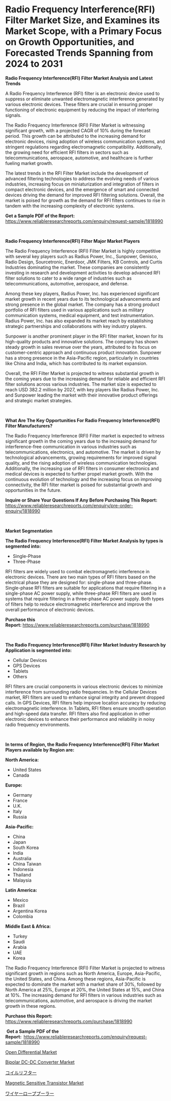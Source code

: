 <p><h1>Radio Frequency Interference(RFI) Filter Market Size, and Examines its Market Scope, with a Primary Focus on Growth Opportunities, and Forecasted Trends Spanning from 2024 to 2031</h1></p><p><strong>Radio Frequency Interference(RFI) Filter Market Analysis and Latest Trends</strong></p>
<p><p>A Radio Frequency Interference (RFI) filter is an electronic device used to suppress or eliminate unwanted electromagnetic interference generated by various electronic devices. These filters are crucial in ensuring proper functioning of electronic equipment by reducing the impact of interfering signals.</p><p>The Radio Frequency Interference (RFI) Filter Market is witnessing significant growth, with a projected CAGR of 10% during the forecast period. This growth can be attributed to the increasing demand for electronic devices, rising adoption of wireless communication systems, and stringent regulations regarding electromagnetic compatibility. Additionally, the growing need for efficient RFI filters in sectors such as telecommunications, aerospace, automotive, and healthcare is further fueling market growth.</p><p>The latest trends in the RFI Filter Market include the development of advanced filtering technologies to address the evolving needs of various industries, increasing focus on miniaturization and integration of filters in compact electronic devices, and the emergence of smart and connected devices driving the demand for improved RFI filtering solutions. Overall, the market is poised for growth as the demand for RFI filters continues to rise in tandem with the increasing complexity of electronic systems.</p></p>
<p><strong>Get a Sample PDF of the Report:&nbsp;</strong> <a href="https://www.reliableresearchreports.com/enquiry/request-sample/1818990">https://www.reliableresearchreports.com/enquiry/request-sample/1818990</a></p>
<p>&nbsp;</p>
<p><strong>Radio Frequency Interference(RFI) Filter Major Market Players</strong></p>
<p><p>The Radio Frequency Interference (RFI) Filter Market is highly competitive with several key players such as Radius Power, Inc., Sunpower, Genisco, Radio Design, Sourcetronic, Enerdoor, JMK Filters, KB Controls, and Curtis Industries dominating the market. These companies are consistently investing in research and development activities to develop advanced RFI filter solutions to cater to a wide range of industries such as telecommunications, automotive, aerospace, and defense.</p><p>Among these key players, Radius Power, Inc. has experienced significant market growth in recent years due to its technological advancements and strong presence in the global market. The company has a strong product portfolio of RFI filters used in various applications such as military communication systems, medical equipment, and test instrumentation. Radius Power, Inc. has also expanded its market reach by establishing strategic partnerships and collaborations with key industry players.</p><p>Sunpower is another prominent player in the RFI filter market, known for its high-quality products and innovative solutions. The company has shown steady growth in sales revenue over the years, attributed to its focus on customer-centric approach and continuous product innovation. Sunpower has a strong presence in the Asia-Pacific region, particularly in countries like China and India, which has contributed to its market expansion.</p><p>Overall, the RFI Filter Market is projected to witness substantial growth in the coming years due to the increasing demand for reliable and efficient RFI filter solutions across various industries. The market size is expected to reach USD 382.2 million by 2027, with key players like Radius Power, Inc. and Sunpower leading the market with their innovative product offerings and strategic market strategies.</p></p>
<p>&nbsp;</p>
<p><strong>What Are The Key Opportunities For Radio Frequency Interference(RFI) Filter Manufacturers?</strong></p>
<p><p>The Radio Frequency Interference (RFI) Filter market is expected to witness significant growth in the coming years due to the increasing demand for interference-free communication in various industries such as telecommunications, electronics, and automotive. The market is driven by technological advancements, growing requirements for improved signal quality, and the rising adoption of wireless communication technologies. Additionally, the increasing use of RFI filters in consumer electronics and medical devices is expected to further propel market growth. With the continuous evolution of technology and the increasing focus on improving connectivity, the RFI filter market is poised for substantial growth and opportunities in the future.</p></p>
<p><strong>Inquire or Share Your Questions If Any Before Purchasing This Report:</strong> <a href="https://www.reliableresearchreports.com/enquiry/pre-order-enquiry/1818990">https://www.reliableresearchreports.com/enquiry/pre-order-enquiry/1818990</a></p>
<p>&nbsp;</p>
<p><strong>Market Segmentation</strong></p>
<p><strong>The Radio Frequency Interference(RFI) Filter Market Analysis by types is segmented into:</strong></p>
<p><ul><li>Single-Phase</li><li>Three-Phase</li></ul></p>
<p><p>RFI filters are widely used to combat electromagnetic interference in electronic devices. There are two main types of RFI filters based on the electrical phase they are designed for: single-phase and three-phase. Single-phase RFI filters are suitable for applications that require filtering in a single-phase AC power supply, while three-phase RFI filters are used in systems that require filtering in a three-phase AC power supply. Both types of filters help to reduce electromagnetic interference and improve the overall performance of electronic devices.</p></p>
<p><strong>Purchase this Report:&nbsp;</strong><a href="https://www.reliableresearchreports.com/purchase/1818990">https://www.reliableresearchreports.com/purchase/1818990</a></p>
<p>&nbsp;</p>
<p><strong>The Radio Frequency Interference(RFI) Filter Market Industry Research by Application is segmented into:</strong></p>
<p><ul><li>Cellular Devices</li><li>GPS Devices</li><li>Tablets</li><li>Others</li></ul></p>
<p><p>RFI filters are crucial components in various electronic devices to minimize interference from surrounding radio frequencies. In the Cellular Devices market, RFI filters are used to enhance signal integrity and prevent dropped calls. In GPS Devices, RFI filters help improve location accuracy by reducing electromagnetic interference. In Tablets, RFI filters ensure smooth operation and high-speed data transfer. RFI filters also find application in other electronic devices to enhance their performance and reliability in noisy radio frequency environments.</p></p>
<p>&nbsp;</p>
<p><strong>In terms of Region, the Radio Frequency Interference(RFI) Filter Market Players available by Region are:</strong></p>
<p>
    <p> <strong> North America: </strong>
        <ul>
            <li>United States</li>
            <li>Canada</li>
        </ul>
        </p> 
    <p> <strong> Europe: </strong>
        <ul>
            <li>Germany</li>
            <li>France</li>
            <li>U.K.</li>
            <li>Italy</li>
            <li>Russia</li>
        </ul>
        </p> 
    <p> <strong> Asia-Pacific: </strong>
        <ul>
            <li>China</li>
            <li>Japan</li>
            <li>South Korea</li>
            <li>India</li>
            <li>Australia</li>
            <li>China Taiwan</li>
            <li>Indonesia</li>
            <li>Thailand</li>
            <li>Malaysia</li>
        </ul>
        </p> 
    <p> <strong> Latin America: </strong>
        <ul>
            <li>Mexico</li>
            <li>Brazil</li>
            <li>Argentina Korea</li>
            <li>Colombia</li>
        </ul>
        </p> 
    <p> <strong> Middle East & Africa: </strong>
        <ul>
            <li>Turkey</li>
            <li>Saudi</li>
            <li>Arabia</li>
            <li>UAE</li>
            <li>Korea</li>
        </ul>
    </p>
    </p>
<p><p>The Radio Frequency Interference (RFI) Filter Market is projected to witness significant growth in regions such as North America, Europe, Asia-Pacific, the United States, and China. Among these regions, Asia-Pacific is expected to dominate the market with a market share of 30%, followed by North America at 25%, Europe at 20%, the United States at 15%, and China at 10%. The increasing demand for RFI filters in various industries such as telecommunications, automotive, and aerospace is driving the market growth in these regions.</p></p>
<p><strong>Purchase this Report: </strong><a href="https://www.reliableresearchreports.com/purchase/1818990">https://www.reliableresearchreports.com/purchase/1818990</a></p>
<p>&nbsp;<strong>Get a Sample PDF of the Report:&nbsp;&nbsp;</strong><a href="https://www.reliableresearchreports.com/enquiry/request-sample/1818990">https://www.reliableresearchreports.com/enquiry/request-sample/1818990</a></p>
<p><strong></strong></p>
<p><p><a href="https://issuu.com/reportprime-2/docs/open-differential-market-size-2030.pptx">Open Differential Market</a></p><p><a href="https://github.com/nicholepatriciadoylenwnrjr0/Market-Research-Report-List-1/blob/main/bipolar-dc-dc-converter-market.md">Bipolar DC-DC Converter Market</a></p><p><a href="https://github.com/nemesis2824/Market-Research-Report-List-1/blob/main/241934313318.md">コイルリフター</a></p><p><a href="https://github.com/gamblestampleyjenny50m5sl6/Market-Research-Report-List-2/blob/main/magnetic-sensitive-transistor-market.md">Magnetic Sensitive Transistor Market</a></p><p><a href="https://github.com/pepo3k/Market-Research-Report-List-1/blob/main/687624313317.md">ワイヤーローププーラー</a></p></p>